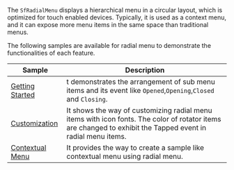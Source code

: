 The `SfRadialMenu` displays a hierarchical menu in a circular layout, which is optimized for touch enabled devices. Typically, it is used as a context menu, and it can expose more menu items in the same space than traditional menus.

The following samples are available for radial menu to demonstrate the functionalities of each feature.

| Sample | Description |
| ------ | ----------- |
|[Getting Started](RadialMenuGettingStarted.cs)| t demonstrates the arrangement of sub menu items and its event like `Opened`,`Opening`,`Closed` and `Closing`.|
|[Customization](RadialMenuCustomization.cs)| It shows the way of customizing radial menu items with icon fonts. The color of rotator items are changed to exhibit the Tapped event in radial menu items.|
|[Contextual Menu](RadialShare.cs)| It provides the way to create a sample like contextual menu using radial menu.|
